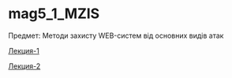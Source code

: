 # mag5_1_MZIS

Предмет: Методи захисту WEB-систем від основних видів атак

[Лекция-1](Lekts1.md)

[Лекция-2](Lekts2.md)